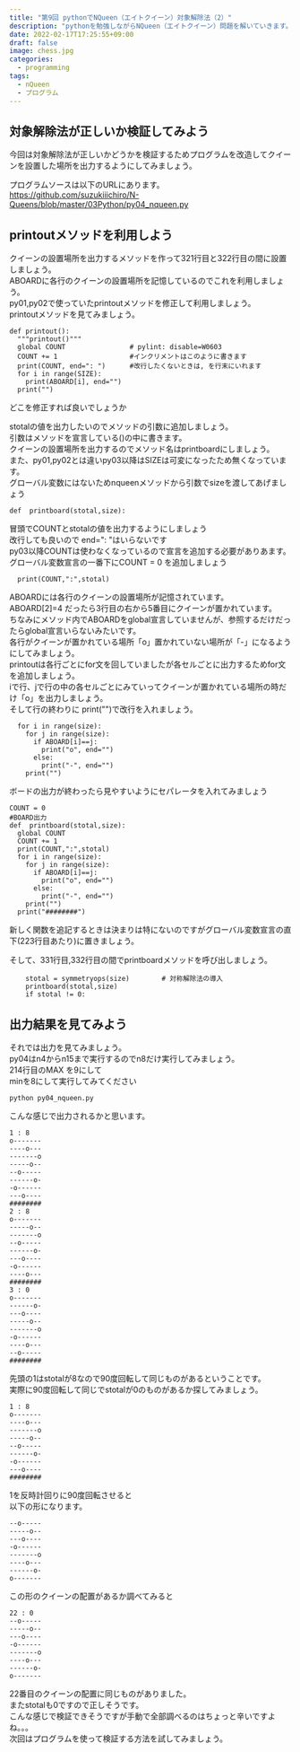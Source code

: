 ```yaml
---
title: "第9回 pythonでNQueen（エイトクイーン）対象解除法（2）"
description: "pythonを勉強しながらNQueen（エイトクイーン）問題を解いていきます。今回は第9回目。対象解除法が正しいことの検証をしてみたいと思います。プログラムを改造してクイーンの配置を出力するようにします。" 
date: 2022-02-17T17:25:55+09:00
draft: false 
image: chess.jpg
categories:
  - programming 
tags:
  - nQueen 
  - プログラム
---
```

## 対象解除法が正しいか検証してみよう 
今回は対象解除法が正しいかどうかを検証するためプログラムを改造してクイーンを設置した場所を出力するようにしてみましょう。 

プログラムソースは以下のURLにあります。    
https://github.com/suzukiiichiro/N-Queens/blob/master/03Python/py04_nqueen.py    

## printoutメソッドを利用しよう 
クイーンの設置場所を出力するメソッドを作って321行目と322行目の間に設置しましょう。  
ABOARDに各行のクイーンの設置場所を記憶しているのでこれを利用しましょう。  
py01,py02で使っていたprintoutメソッドを修正して利用しましょう。  
printoutメソッドを見てみましょう。  

```
def printout():
  """printout()"""
  global COUNT                # pylint: disable=W0603
  COUNT += 1                  #インクリメントはこのように書きます
  print(COUNT, end=": ")      #改行したくないときは, を行末にいれます
  for i in range(SIZE):
    print(ABOARD[i], end="")
  print("")
```
どこを修正すれば良いでしょうか  

stotalの値を出力したいのでメソッドの引数に追加しましょう。  
引数はメソッドを宣言している()の中に書きます。  
クイーンの設置場所を出力するのでメソッド名はprintboardにしましょう。  
また、py01,py02とは違いpy03以降はSIZEは可変になったため無くなっています。  
グローバル変数にはないためnqueenメソッドから引数でsizeを渡してあげましょう  

```
def  printboard(stotal,size):
```
冒頭でCOUNTとstotalの値を出力するようにしましょう  
改行しても良いので end=": "はいらないです  
py03以降COUNTは使わなくなっているので宣言を追加する必要がありあます。  
グローバル変数宣言の一番下にCOUNT = 0 を追加しましょう  
```
  print(COUNT,":",stotal)
```
ABOARDには各行のクイーンの設置場所が記憶されています。  
ABOARD[2]=4 だったら3行目の右から5番目にクイーンが置かれています。  
ちなみにメソッド内でABOARDをglobal宣言していませんが、参照するだけだったらglobal宣言いらないみたいです。  
各行がクイーンが置かれている場所「o」置かれていない場所が「-」になるようにしてみましょう。  
printoutは各行ごとにfor文を回していましたが各セルごとに出力するためfor文を追加しましょう。  
iで行、jで行の中の各セルごとにみていってクイーンが置かれている場所の時だけ「o」を出力しましょう。  
そして行の終わりに print("")で改行を入れましょう。  
```
  for i in range(size):
    for j in range(size):
      if ABOARD[i]==j:
        print("o", end="")
      else:
        print("-", end="")
    print("")
```
ボードの出力が終わったら見やすいようにセパレータを入れてみましょう  
```
COUNT = 0
#BOARD出力
def  printboard(stotal,size):
  global COUNT 
  COUNT += 1
  print(COUNT,":",stotal)
  for i in range(size):
    for j in range(size):
      if ABOARD[i]==j:
        print("o", end="")
      else:
        print("-", end="")
    print("")
  print("########")

```
新しく関数を追記するときは決まりは特にないのですがグローバル変数宣言の直下(223行目あたり)に置きましょう。  

そして、331行目,332行目の間でprintboardメソッドを呼び出しましょう。  
```
    stotal = symmetryops(size)	      # 対称解除法の導入
    printboard(stotal,size)
    if stotal != 0:
```
## 出力結果を見てみよう
それでは出力を見てみましょう。  
py04はn4からn15まで実行するのでn8だけ実行してみましょう。  
214行目のMAX を9にして  
minを8にして実行してみてください  

```
python py04_nqueen.py
```

こんな感じで出力されるかと思います。  
```
1 : 8
o-------
----o---
-------o
-----o--
--o-----
------o-
-o------
---o----
########
2 : 8
o-------
-----o--
-------o
--o-----
------o-
---o----
-o------
----o---
########
3 : 0
o-------
------o-
---o----
-----o--
-------o
-o------
----o---
--o-----
########

```
先頭の1はstotalが8なので90度回転して同じものがあるということです。  
実際に90度回転して同じでstotalが0のものがあるか探してみましょう。  

```
1 : 8
o-------
----o---
-------o
-----o--
--o-----
------o-
-o------
---o----
########
```
1を反時計回りに90度回転させると  
以下の形になります。  
```
--o-----
-----o--
---o----
-o------
-------o
----o---
------o-
o-------
```
この形のクイーンの配置があるか調べてみると  
```
22 : 0
--o-----
-----o--
---o----
-o------
-------o
----o---
------o-
o-------

```
22番目のクイーンの配置に同じものがありました。  
またstotalも0ですので正しそうです。  
こんな感じで検証できそうですが手動で全部調べるのはちょっと辛いですよね。。。  
次回はプログラムを使って検証する方法を試してみましょう。  

